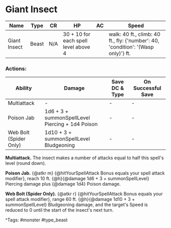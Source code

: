 # Giant Insect

| Name | Type | CR | HP | AC | Speed |
|------|------|----|----|----|-------|
| Giant Insect | Beast | N/A | 30 + 10 for each spell level above 4 |  | walk: 40 ft., climb: 40 ft., fly: {'number': 40, 'condition': '(Wasp only)'} ft. |

### Actions:

| Ability | Damage | Save DC & Type | On Successful Save |
|---------|--------|----------------|--------------------|
| Multiattack | - | - | - |
| Poison Jab | 1d6 + 3 + summonSpellLevel Piercing + 1d4 Poison | - | - |
| Web Bolt (Spider Only) | 1d10 + 3 + summonSpellLevel Bludgeoning | - | - |


**Multiattack.** The insect makes a number of attacks equal to half this spell's level (round down).

**Poison Jab.** {@atkr m} {@hitYourSpellAttack Bonus equals your spell attack modifier}, reach 10 ft. {@h}{@damage 1d6 + 3 + summonSpellLevel} Piercing damage plus {@damage 1d4} Poison damage.

**Web Bolt (Spider Only).** {@atkr r} {@hitYourSpellAttack Bonus equals your spell attack modifier}, range 60 ft. {@h}{@damage 1d10 + 3 + summonSpellLevel} Bludgeoning damage, and the target's Speed is reduced to 0 until the start of the insect's next turn.

^Tags: #monster #type_beast